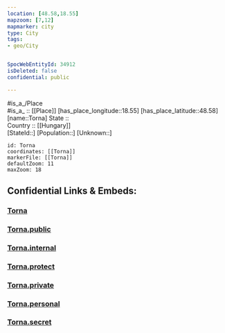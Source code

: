 ```yaml
---
location: [48.58,18.55] 
mapzoom: [7,12] 
mapmarker: city 
type: City
tags:
- geo/City


SpocWebEntityId: 34912
isDeleted: false
confidential: public

---
```

#is_a_/Place  
#is_a_ :: [[Place]] 
[has_place_longitude::18.55] 
[has_place_latitude::48.58] 
[name::Torna] 
State ::  
Country :: [[Hungary]]  
[StateId::] 
[Population::] 
[Unknown::] 


```leaflet
id: Torna
coordinates: [[Torna]] 
markerFile: [[Torna]] 
defaultZoom: 11 
maxZoom: 18
```


## Confidential Links & Embeds: 

### [Torna](/_Standards/Earth/Continent/Europe/Europe~Central/Slovakia/Regions~Slovakia/Trenciansky/City/Torna.md) 

### [Torna.public](/_public/Earth/Continent/Europe/Europe~Central/Slovakia/Regions~Slovakia/Trenciansky/City/Torna.public.md) 

### [Torna.internal](/_internal/Earth/Continent/Europe/Europe~Central/Slovakia/Regions~Slovakia/Trenciansky/City/Torna.internal.md) 

### [Torna.protect](/_protect/Earth/Continent/Europe/Europe~Central/Slovakia/Regions~Slovakia/Trenciansky/City/Torna.protect.md) 

### [Torna.private](/_private/Earth/Continent/Europe/Europe~Central/Slovakia/Regions~Slovakia/Trenciansky/City/Torna.private.md) 

### [Torna.personal](/_personal/Earth/Continent/Europe/Europe~Central/Slovakia/Regions~Slovakia/Trenciansky/City/Torna.personal.md) 

### [Torna.secret](/_secret/Earth/Continent/Europe/Europe~Central/Slovakia/Regions~Slovakia/Trenciansky/City/Torna.secret.md)


